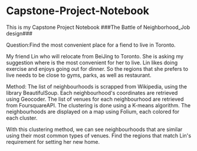 # Capstone-Project-Notebook
This is my Capstone Project Notebook
###The Battle of Neighborhood_Job design###

Question:Find the most convenient place for a fiend to live in Toronto.

My friend Lin who will relocate from BeiJing to Toronto. She is asking my suggestion where is the most convenient for her to live. Lin likes doing exercise and enjoys going out for dinner. So the regions that she prefers to live needs to be close to gyms, parks, as well as restaurant.

Method: The list of neighbourhoods is scrapped from Wikipedia, using the library BeautifulSoup. Each neighbourhood's coordinates are retrieved using Geocoder. The list of venues for each neighbourhood are retrieved from FoursquareAPI. The clustering is done using a K-means algorithm. The neighbourhoods are displayed on a map using Folium, each colored for each cluster.

With this clustering method, we can see neighbourhoods that are similar using their most common types of venues. Find the regions that match Lin's requirement for setting her new home.
